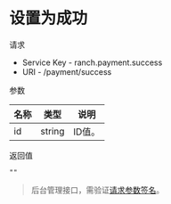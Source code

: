 # 设置为成功

请求
- Service Key - ranch.payment.success
- URI - /payment/success

参数

|名称|类型|说明|
|---|---|---|
|id|string|ID值。|

返回值
```text
""
```

> 后台管理接口，需验证[请求参数签名](https://github.com/heisedebaise/tephra/blob/master/tephra-ctrl/doc/sign.md)。
